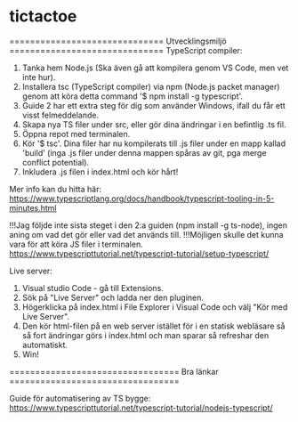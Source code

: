 # tictactoe
============================== Utvecklingsmiljö ==============================
TypeScript compiler:
1. Tanka hem Node.js (Ska även gå att kompilera genom VS Code, men vet inte hur).
2. Installera tsc (TypeScript compiler) via npm (Node.js packet manager) genom att köra detta command '$ npm install -g typescript'.
3. Guide 2 har ett extra steg för dig som använder Windows, ifall du får ett visst felmeddelande.
4. Skapa nya TS filer under src, eller gör dina ändringar i en befintlig .ts fil.
5. Öppna repot med terminalen.
6. Kör '$ tsc'. Dina filer har nu kompilerats till .js filer under en mapp kallad 'build' (inga .js filer under denna mappen spåras av git, pga merge conflict potential).
7. Inkludera .js filen i index.html och kör hårt!

Mer info kan du hitta här:
https://www.typescriptlang.org/docs/handbook/typescript-tooling-in-5-minutes.html

!!!Jag följde inte sista steget i den 2:a guiden (npm install -g ts-node), ingen aning om vad det gör eller vad det används till.
!!!Möjligen skulle det kunna vara för att köra JS filer i terminalen.
https://www.typescripttutorial.net/typescript-tutorial/setup-typescript/

Live server:
1. Visual studio Code - gå till Extensions.
2. Sök på "Live Server" och ladda ner den pluginen.
3. Högerklicka på index.html i File Explorer i Visual Code och välj "Kör med Live Server".
4. Den kör html-filen på en web server istället för i en statisk webläsare så så fort ändringar görs i index.html och man sparar så refreshar den automatiskt.
5. Win!

================================= Bra länkar =================================

Guide för automatisering av TS bygge:
https://www.typescripttutorial.net/typescript-tutorial/nodejs-typescript/
